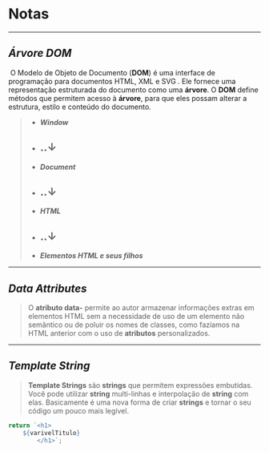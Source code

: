 # Notas

----

## *Árvore DOM*

​	O Modelo de Objeto de Documento (**DOM**) é uma interface de programação para documentos HTML, XML e SVG . Ele fornece uma representação estruturada do documento como uma **árvore**. O **DOM** define métodos que permitem acesso à **árvore**, para que eles possam alterar a estrutura, estilo e conteúdo do documento.

> -   ***Window***
>
> - ## 	 ..↓
>
> - ***Document***
>
> - ##       ..↓
>
> -   ***HTML***
>
> - ##       ..↓
>
> - ***Elementos HTML e seus filhos***

----

## *Data Attributes*

> O **atributo data-** permite ao autor armazenar informações extras em elementos HTML sem a necessidade de uso de um elemento não semântico ou de poluir os nomes de classes, como fazíamos na HTML anterior com o uso de **atributos** personalizados.



----

## *Template String*

> **Template Strings** são **strings** que permitem expressões embutidas. Você pode utilizar **string** multi-linhas e interpolação de **string** com elas. Basicamente é uma nova forma de criar **strings** e tornar o seu código um pouco mais legível.

```js
return `<h1>
	${varivelTitulo}
    	</h1>`;
```

